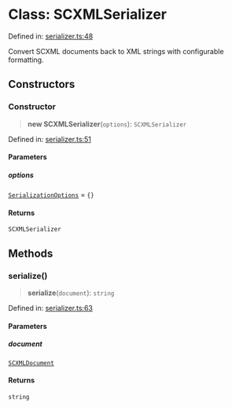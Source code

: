 # Class: SCXMLSerializer

Defined in: [serializer.ts:48](https://github.com/caweinshenker/sxcml-js/blob/957847bdc6405b8502a575517be9bde5a1c195dc/src/serializer.ts#L48)

Convert SCXML documents back to XML strings with configurable formatting.

## Constructors

### Constructor

> **new SCXMLSerializer**(`options`): `SCXMLSerializer`

Defined in: [serializer.ts:51](https://github.com/caweinshenker/sxcml-js/blob/957847bdc6405b8502a575517be9bde5a1c195dc/src/serializer.ts#L51)

#### Parameters

##### options

[`SerializationOptions`](../interfaces/SerializationOptions.md) = `{}`

#### Returns

`SCXMLSerializer`

## Methods

### serialize()

> **serialize**(`document`): `string`

Defined in: [serializer.ts:63](https://github.com/caweinshenker/sxcml-js/blob/957847bdc6405b8502a575517be9bde5a1c195dc/src/serializer.ts#L63)

#### Parameters

##### document

[`SCXMLDocument`](../interfaces/SCXMLDocument.md)

#### Returns

`string`
